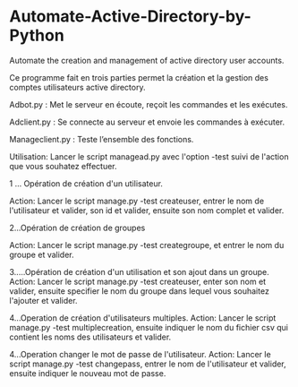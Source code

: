 # Automate-Active-Directory-by-Python
Automate the creation and management of active directory user accounts.

Ce programme fait en trois parties  permet la création et la gestion des comptes utilisateurs active directory.

Adbot.py : Met le serveur en écoute, reçoit les commandes et les exécutes.

Adclient.py : Se connecte au serveur et envoie  les commandes à exécuter.

Manageclient.py : Teste l’ensemble des fonctions.

Utilisation:
Lancer le script managead.py avec l'option -test suivi de l'action que vous souhatez effectuer.

1 ... Opération de création d'un utilisateur.

Action: Lancer le script manage.py -test createuser, entrer le nom de l'utilisateur et valider, son id et valider, ensuite son nom complet et valider.

2...Opération de création de groupes

Action: Lancer le script manage.py -test creategroupe, et entrer le nom du groupe et valider.

3.....Opération de création d'un utilisation et son ajout dans un groupe.
Action: Lancer le script manage.py -test createuser, enter son nom et valider, ensuite  specifier le nom du groupe dans lequel vous souhaitez l'ajouter et valider. 

4...Operation de création d'utilisateurs multiples.
Action: Lancer le script manage.py -test multiplecreation, ensuite indiquer le nom du fichier csv qui contient les noms des utilisateurs et valider.

4...Operation changer le mot de passe de l'utilisateur.
Action: Lancer le script manage.py -test changepass, entrer le nom de l'utilisateur et valider, ensuite indiquer le nouveau mot de passe.

